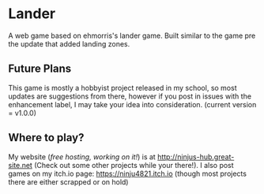 # Lander
A web game based on ehmorris's lander game.
Built similar to the game pre the update that added landing zones.

## Future Plans
This game is mostly a hobbyist project released in my school, so most updates are suggestions from there, however if you post in issues with the enhancement label, I may take your idea into consideration.
(current version = v1.0.0)

## Where to play?
My website (*free hosting, working on it!*) is at http://ninjus-hub.great-site.net (Check out some other projects while your there!).
I also post games on my itch.io page: https://ninju4821.itch.io (though most projects there are either scrapped or on hold)
